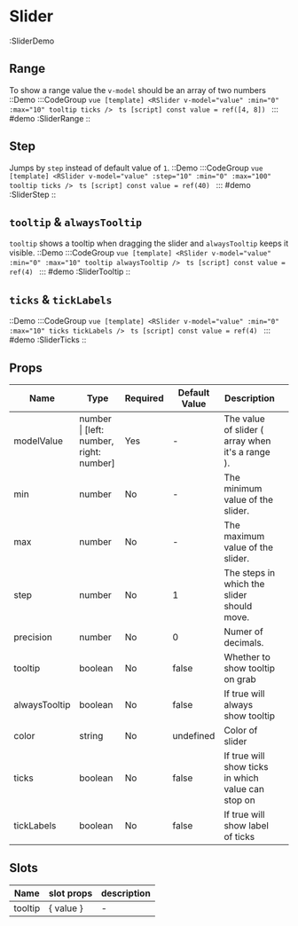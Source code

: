 # Slider

:SliderDemo

## Range
To show a range value the `v-model` should be an array of two numbers
::Demo
  :::CodeGroup
    ```vue [template]
    <RSlider v-model="value" :min="0" :max="10" tooltip ticks />
    ```
    ```ts [script]
    const value = ref([4, 8])
    ```
  :::
#demo
  :SliderRange
::


## Step
Jumps by `step` instead of default value of `1`.
::Demo
  :::CodeGroup
    ```vue [template]
    <RSlider v-model="value" :step="10" :min="0" :max="100" tooltip ticks />
    ```
    ```ts [script]
    const value = ref(40)
    ```
  :::
#demo
  :SliderStep
::


## `tooltip` & `alwaysTooltip`
`tooltip` shows a tooltip when dragging the slider and `alwaysTooltip` keeps it visible.
::Demo
  :::CodeGroup
    ```vue [template]
    <RSlider v-model="value" :min="0" :max="10" tooltip alwaysTooltip />
    ```
    ```ts [script]
    const value = ref(4)
    ```
  :::
#demo
  :SliderTooltip
::


## `ticks` & `tickLabels`
::Demo
  :::CodeGroup
    ```vue [template]
    <RSlider v-model="value" :min="0" :max="10" ticks tickLabels />
    ```
    ```ts [script]
    const value = ref(4)
    ```
  :::
#demo
  :SliderTicks
::

## Props
| Name          | Type     | Required      | Default Value | Description                                        |                                                  |
| ------------- | -------- | ------------- | ------------- | -------------------------------------------------- | ------------------------------------------------ |
| modelValue    | number \| \[left: number, right: number\] | Yes           | -                                                  | The value of slider ( array when it's a range ). |
| min           | number   | No            | -             | The minimum value of the slider.                   |                                                  |
| max           | number   | No            | -             | The maximum value of the slider.                   |                                                  |
| step          | number   | No            | 1             | The steps in which the slider should move.         |                                                  |
| precision     | number   | No            | 0             | Numer of decimals.                                 |                                                  |
| tooltip       | boolean  | No            | false         | Whether to show tooltip on grab                    |                                                  |
| alwaysTooltip | boolean  | No            | false         | If true will always show tooltip                   |                                                  |
| color         | string   | No            | undefined     | Color of slider                                    |                                                  |
| ticks         | boolean  | No            | false         | If true will show ticks in which value can stop on |                                                  |
| tickLabels    | boolean  | No            | false         | If true will show label of ticks                   |                                                  |

## Slots

| Name    | slot props | description |
| ------- | ---------- | ----------- |
| tooltip | { value }  | -           |